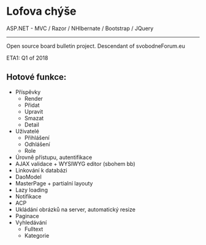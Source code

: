 # Lofova chýše

ASP.NET - MVC / Razor / NHIbernate / Bootstrap / JQuery
<hr></hr>
Open source board bulletin project. Descendant of svobodneForum.eu

ETA1: Q1 of 2018

## Hotové funkce:
- Příspěvky
  - Render
  - Přidat
  - Upravit
  - Smazat
  - Detail
- Uživatelé
  - Přihlášení
  - Odhlášení
  - Role
- Úrovně přístupu, autentifikace
- AJAX validace + WYSIWYG editor (sbohem bb)
- Linkování k databázi
- DaoModel
- MasterPage + partialní layouty
- Lazy loading
- Notifikace
- ACP
- Ukládání obrázků na server, automatický resize 
- Paginace
- Vyhledávání
  - Fulltext
  - Kategorie
